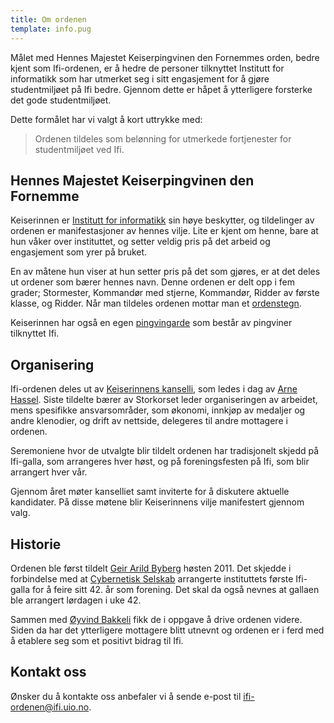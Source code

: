 ```yaml
---
title: Om ordenen
template: info.pug
---
```


Målet med Hennes Majestet Keiserpingvinen den Fornemmes orden, bedre kjent som Ifi-ordenen, er å hedre de personer tilknyttet Institutt for informatikk som har utmerket seg i sitt engasjement for å gjøre studentmiljøet på Ifi bedre. Gjennom dette er håpet å ytterligere forsterke det gode studentmiljøet.

Dette formålet har vi valgt å kort uttrykke med:

> Ordenen tildeles som belønning for utmerkede fortjenester for studentmiljøet ved Ifi.

## Hennes Majestet Keiserpingvinen den Fornemme

Keiserinnen er [Institutt for informatikk](../association/ifi) sin høye beskytter, og tildelinger av ordenen er manifestasjoner av hennes vilje. Lite er kjent om henne, bare at hun våker over instituttet, og setter veldig pris på det arbeid og engasjement som yrer på bruket.

En av måtene hun viser at hun setter pris på det som gjøres, er at det deles ut ordener som bærer hennes navn. Denne ordenen er delt opp i fem grader; Stormester, Kommandør med stjerne, Kommandør, Ridder av første klasse, og Ridder. Når man tildeles ordenen mottar man et [ordenstegn](../dictionary/#ordenstegn).

Keiserinnen har også en egen [pingvingarde](../penguin/) som består av pingviner tilknyttet Ifi.

## Organisering

Ifi-ordenen deles ut av [Keiserinnens kanselli](../dictionary/#kanselli), som ledes i dag av [Arne Hassel](../person/arnehass). Siste tildelte bærer av Storkorset leder organiseringen av arbeidet, mens spesifikke ansvarsområder, som økonomi, innkjøp av medaljer og andre klenodier, og drift av nettside, delegeres til andre mottagere i ordenen.

Seremoniene hvor de utvalgte blir tildelt ordenen har tradisjonelt skjedd på Ifi-galla, som arrangeres hver høst, og på foreningsfesten på Ifi, som blir arrangert hver vår.

Gjennom året møter kanselliet samt inviterte for å diskutere aktuelle kandidater. På disse møtene blir Keiserinnens vilje manifestert gjennom valg.

## Historie

Ordenen ble først tildelt [Geir Arild Byberg](../person/geiraby) høsten 2011. Det skjedde i forbindelse med at [Cybernetisk Selskab](../association/cyb) arrangerte instituttets første Ifi-galla for å feire sitt 42. år som forening. Det skal da også nevnes at gallaen ble arrangert lørdagen i uke 42.

Sammen med [Øyvind Bakkeli](../person/oyvinbak) fikk de i oppgave å drive ordenen videre. Siden da har det ytterligere mottagere blitt utnevnt og ordenen er i ferd med å etablere seg som et positivt bidrag til Ifi.

## Kontakt oss

Ønsker du å kontakte oss anbefaler vi å sende e-post til [ifi-ordenen@ifi.uio.no](mailto:ifi-ordenen@ifi.uio.no).